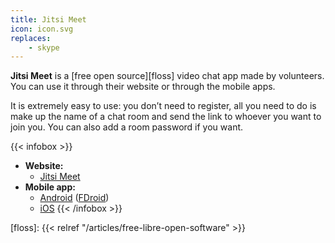 ```yaml
---
title: Jitsi Meet
icon: icon.svg
replaces: 
    - skype
---
```


**Jitsi Meet** is a [free open source][floss] video chat app made by volunteers. You can use it through their website or through the mobile apps.

It is extremely easy to use: you don’t need to register, all you need to do is make up the name of a chat room and send the link to whoever you want to join you. You can also add a room password if you want. 

{{< infobox >}}
- **Website:**
    - [Jitsi Meet](https://meet.jit.si/)
- **Mobile app:**
    - [Android](https://play.google.com/store/apps/details?id=org.jitsi.meet) ([FDroid](https://f-droid.org/en/packages/org.jitsi.meet/))
    - [iOS](https://itunes.apple.com/us/app/jitsi-meet/id1165103905)
{{< /infobox >}}

[floss]: {{< relref "/articles/free-libre-open-software" >}}